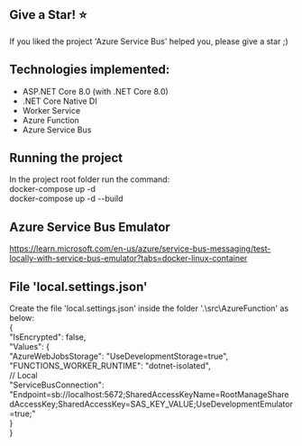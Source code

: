 ## Give a Star! :star:
If you liked the project 'Azure Service Bus' helped you, please give a star ;)

## Technologies implemented:

- ASP.NET Core 8.0 (with .NET Core 8.0)
- .NET Core Native DI
- Worker Service
- Azure Function
- Azure Service Bus

## Running the project
In the project root folder run the command:  
docker-compose up -d  
docker-compose up -d  --build  

## Azure Service Bus Emulator
https://learn.microsoft.com/en-us/azure/service-bus-messaging/test-locally-with-service-bus-emulator?tabs=docker-linux-container

## File 'local.settings.json'
Create the file 'local.settings.json' inside the folder '.\src\AzureFunction\' as below:  
{  
  "IsEncrypted": false,  
  "Values": {  
    "AzureWebJobsStorage": "UseDevelopmentStorage=true",  
    "FUNCTIONS_WORKER_RUNTIME": "dotnet-isolated",  
    // Local  
    "ServiceBusConnection": "Endpoint=sb://localhost:5672;SharedAccessKeyName=RootManageSharedAccessKey;SharedAccessKey=SAS_KEY_VALUE;UseDevelopmentEmulator=true;"  
  }  
}  